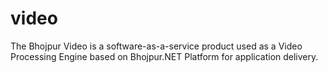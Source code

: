 # video
The Bhojpur Video is a software-as-a-service product used as a Video Processing Engine based on Bhojpur.NET Platform for application delivery.
